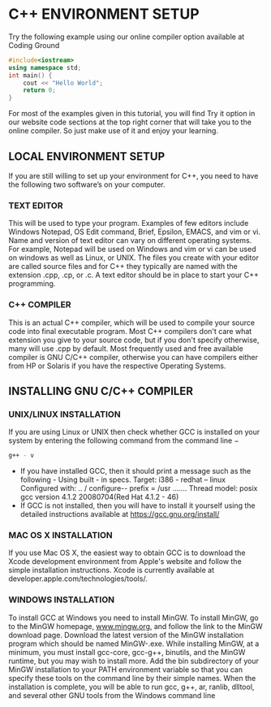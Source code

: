# C++ ENVIRONMENT SETUP
Try the following example using our online compiler option available at Coding Ground
```cpp
#include<iostream>
using namespace std;
int main() {
    cout << "Hello World";
    return 0;
}
```
For most of the examples given in this tutorial, you will find Try it option in our website code sections at the top right corner that will take you to the online compiler. So just make use of it and enjoy your learning.
## LOCAL ENVIRONMENT SETUP
If you are still willing to set up your environment for C++, you need to have the following two software’s on your computer.
### TEXT EDITOR
This will be used to type your program. Examples of few editors include Windows Notepad, OS Edit command, Brief, Epsilon, EMACS, and vim or vi. Name and version of text editor can vary on different operating systems. For example, Notepad will be used on Windows and vim or vi can be used on windows as well as Linux, or UNIX. The files you create with your editor are called source files and for C++ they typically are named with the extension .cpp, .cp, or .c. A text editor should be in place to start your C++ programming.
### C++ COMPILER
This is an actual C++ compiler, which will be used to compile your source code into final executable
program. Most C++ compilers don't care what extension you give to your source code, but if you don't specify otherwise, many will use .cpp by default. Most frequently used and free available compiler is GNU C/C++ compiler, otherwise you can have compilers either from HP or Solaris if you have the respective Operating Systems.
## INSTALLING GNU C/C++ COMPILER
### UNIX/LINUX INSTALLATION
If you are using Linux or UNIX then check whether GCC is installed on your system by entering the following command from the command line −
```bash
g++ - v
```
* If you have installed GCC, then it should print a message such as the following - Using built - in specs. Target: i386 - redhat – linux Configured with: .. / configure-- prefix = /usr .......
Thread model: posix gcc version 4.1.2 20080704(Red Hat 4.1.2 - 46)
* If GCC is not installed, then you will have to install it yourself using the detailed instructions available at https://gcc.gnu.org/install/
### MAC OS X INSTALLATION
If you use Mac OS X, the easiest way to obtain GCC is to download the Xcode development environment from Apple's website and follow the simple installation instructions. Xcode is currently available at developer.apple.com/technologies/tools/.
### WINDOWS INSTALLATION
To install GCC at Windows you need to install MinGW. To install MinGW, go to the MinGW homepage, www.mingw.org, and follow the link to the MinGW download page. Download the latest version of the MinGW installation program which should be named MinGW-<version>.exe. While installing MinGW, at a minimum, you must install gcc-core, gcc-g++, binutils, and the MinGW runtime, but you may wish to install more. Add the bin subdirectory of your MinGW installation to your PATH environment variable so that you can specify these tools on the command line by their simple names. When the installation is complete, you will be able to run gcc, g++, ar, ranlib, dlltool, and several other GNU tools from the Windows command line